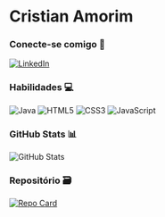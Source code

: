 # Cristian Amorim

### Conecte-se comigo 🤝

[![LinkedIn](https://img.shields.io/badge/LinkedIn-0077B5?style=for-the-badge&logo=linkedin&logoColor=white)](https://www.linkedin.com/in/cristian-amorim-5057a4351/)

### Habilidades 💻

![Java](https://img.shields.io/badge/java-%23ED8B00.svg?style=for-the-badge&logo=openjdk&logoColor=white)
![HTML5](https://img.shields.io/badge/HTML5-E34F26?style=for-the-badge&logo=html5&logoColor=white)
![CSS3](https://img.shields.io/badge/CSS3-1572B6?style=for-the-badge&logo=css3&logoColor=white)
![JavaScript](https://img.shields.io/badge/JavaScript-F7DF1E?style=for-the-badge&logo=javascript&logoColor=black)

### GitHub Stats 📊

![GitHub Stats](https://github-readme-stats.vercel.app/api?username=CristiankAmorim&theme=transparent&bg_color=003&border_color=E94D5F&show_icons=true&icon_color=30A3DC&title_color=E94D5F&text_color=FFF)

### Repositório 🗃️

[![Repo Card](https://github-readme-stats.vercel.app/api/pin/?username=CristiankAmorim&repo=Top10Filmes&bg_color=003&border_color=E94D5F&show_icons=true&icon_color=30A3DC&title_color=E94D5F&text_color=FFF)]([https://github.com/CristiankAmorim/Top10Filmes])
